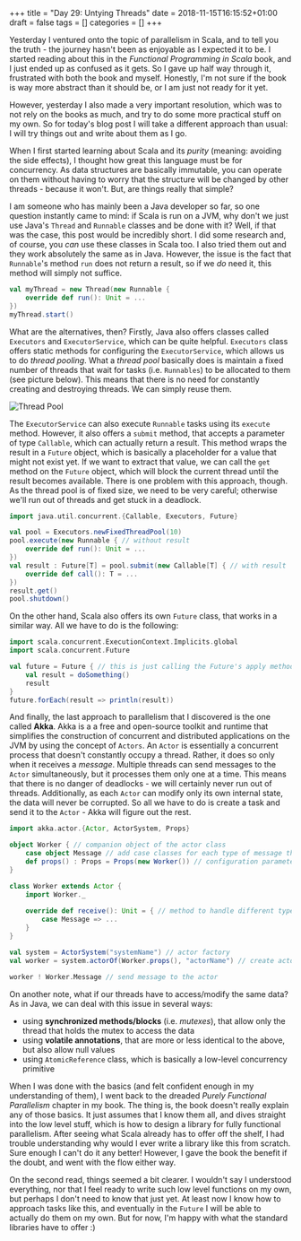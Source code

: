 +++
title = "Day 29: Untying Threads"
date = 2018-11-15T16:15:52+01:00
draft = false
tags = []
categories = []
+++

Yesterday I ventured onto the topic of parallelism in Scala, and to tell you the truth - the journey hasn't been as enjoyable as I expected it to be. I started reading about this in the _Functional Programming in Scala_ book, and I just ended up as confused as it gets. So I gave up half way through it, frustrated with both the book and myself. Honestly, I'm not sure if the book is way more abstract than it should be, or I am just not ready for it yet.

However, yesterday I also made a very important resolution, which was to not rely on the books as much, and try to do some more practical stuff on my own. So for today's blog post I will take a different approach than usual: I will try things out and write about them as I go. 

When I first started learning about Scala and its _purity_ (meaning: avoiding the side effects), I thought how great this language must be for concurrency. As data structures are basically immutable, you can operate on them without having to worry that the structure will be changed by other threads - because it won't. But, are things really that simple?

I am someone who has mainly been a Java developer so far, so one question instantly came to mind: if Scala is run on a JVM, why don't we just use Java's `Thread` and `Runnable` classes and be done with it? Well, if that was the case, this post would be incredibly short. I did some research and, of course, you _can_ use these classes in Scala too. I also tried them out and they work absolutely the same as in Java. However, the issue is the fact that `Runnable`'s method `run` does not return a result, so if we _do_ need it, this method will simply not suffice.

``` scala
val myThread = new Thread(new Runnable {
    override def run(): Unit = ...
})
myThread.start()
```

What are the alternatives, then? Firstly, Java also offers classes called `Executors` and `ExecutorService`, which can be quite helpful. `Executors` class offers static methods for configuring the `ExecutorService`, which allows us to do _thread pooling_. What a _thread pool_ basically does is maintain a fixed number of threads that wait for tasks (i.e. `Runnables`) to be allocated to them (see picture below). This means that there is no need for constantly creating and destroying threads. We can simply reuse them.

![Thread Pool](https://upload.wikimedia.org/wikipedia/commons/thumb/0/0c/Thread_pool.svg/600px-Thread_pool.svg.png)

The `ExecutorService` can also execute `Runnable` tasks using its `execute` method. However, it also offers a `submit` method, that accepts a parameter of type `Callable`, which can actually return a result. This method wraps the result in a `Future` object, which is basically a placeholder for a value that might not exist yet. If we want to extract that value, we can call the `get` method on the `Future` object, which will block the current thread until the result becomes available. There is one problem with this approach, though. As the thread pool is of fixed size, we need to be very careful; otherwise we'll run out of threads and get stuck in a deadlock.

``` scala
import java.util.concurrent.{Callable, Executors, Future}

val pool = Executors.newFixedThreadPool(10)
pool.execute(new Runnable { // without result
    override def run(): Unit = ...
})
val result : Future[T] = pool.submit(new Callable[T] { // with result
    override def call(): T = ...
})
result.get()
pool.shutdown()
```

On the other hand, Scala also offers its own `Future` class, that works in a similar way. All we have to do is the following:

``` scala
import scala.concurrent.ExecutionContext.Implicits.global
import scala.concurrent.Future

val future = Future { // this is just calling the Future's apply method
    val result = doSomething()
    result
}
future.forEach(result => println(result))
```

And finally, the last approach to parallelism that I discovered is the one called __Akka__. Akka is a a free and open-source toolkit and runtime that simplifies the construction of concurrent and distributed applications on the JVM by using the concept of `Actors`. An `Actor` is essentially a concurrent process that doesn't constantly occupy a thread. Rather, it does so only when it receives a _message_. Multiple threads can send messages to the `Actor` simultaneously, but it processes them only one at a time. This means that there is no danger of deadlocks - we will certainly never run out of threads. Additionally, as each `Actor` can modify only its own internal state, the data will never be corrupted. So all we have to do is create a task and send it to the `Actor` - Akka will figure out the rest.

``` scala
import akka.actor.{Actor, ActorSystem, Props}

object Worker { // companion object of the actor class
    case object Message // add case classes for each type of message the actor receives
    def props() : Props = Props(new Worker()) // configuration parameters for the actor
}

class Worker extends Actor {
	import Worker._
	
	override def receive(): Unit = { // method to handle different types of messages
		case Message => ...
	}
}

val system = ActorSystem("systemName") // actor factory
val worker = system.actorOf(Worker.props(), "actorName") // create actor

worker ! Worker.Message // send message to the actor
```

On another note, what if our threads have to access/modify the same data? As in Java, we can deal with this issue in several ways:

* using __synchronized methods/blocks__ (i.e. _mutexes_), that allow only the thread that holds the mutex to access the data
* using __volatile annotations__, that are more or less identical to the above, but also allow null values
* using `AtomicReference` class, which is basically a low-level concurrency primitive

When I was done with the basics (and felt confident enough in my understanding of them), I went back to the dreaded _Purely Functional Parallelism_ chapter in my book. The thing is, the book doesn't really explain any of those basics. It just assumes that I know them all, and dives straight into the low level stuff, which is how to design a library for fully functional parallelism. After seeing what Scala already has to offer off the shelf, I had trouble understanding why would I ever write a library like this from scratch. Sure enough I can't do it any better! However, I gave the book the benefit if the doubt, and went with the flow either way.

On the second read, things seemed a bit clearer. I wouldn't say I understood everything, nor that I feel ready to write such low level functions on my own, but perhaps I don't need to know that just yet. At least now I know how to approach tasks like this, and eventually in the `Future` I will be able to actually do them on my own. But for now, I'm happy with what the standard libraries have to offer :)
